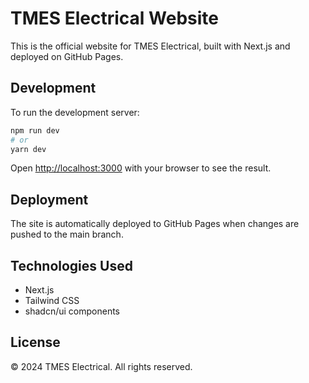 # TMES Electrical Website

This is the official website for TMES Electrical, built with Next.js and deployed on GitHub Pages.

## Development

To run the development server:

```bash
npm run dev
# or
yarn dev
```

Open [http://localhost:3000](http://localhost:3000) with your browser to see the result.

## Deployment

The site is automatically deployed to GitHub Pages when changes are pushed to the main branch.

## Technologies Used

- Next.js
- Tailwind CSS
- shadcn/ui components

## License

© 2024 TMES Electrical. All rights reserved. 